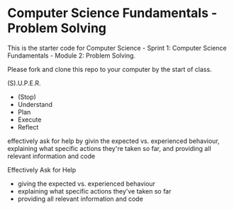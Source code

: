 # Computer Science Fundamentals - Problem Solving

This is the starter code for Computer Science - Sprint 1: Computer Science Fundamentals - Module 2: Problem Solving.

Please fork and clone this repo to your computer by the start of class.

(S).U.P.E.R.
- (Stop)
- Understand
- Plan
- Execute
- Reflect

effectively ask for help by givin the expected vs. experienced behaviour, explaining what specific actions they're taken so far, and providing all relevant information and code

Effectively Ask for Help
- giving the expected vs. experienced behaviour
- explaining what specific actions they've taken so far
- providing all relevant information and code